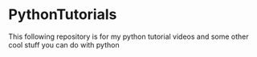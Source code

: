 # PythonTutorials
This following repository is for my python tutorial videos and some other cool stuff you can do with python
